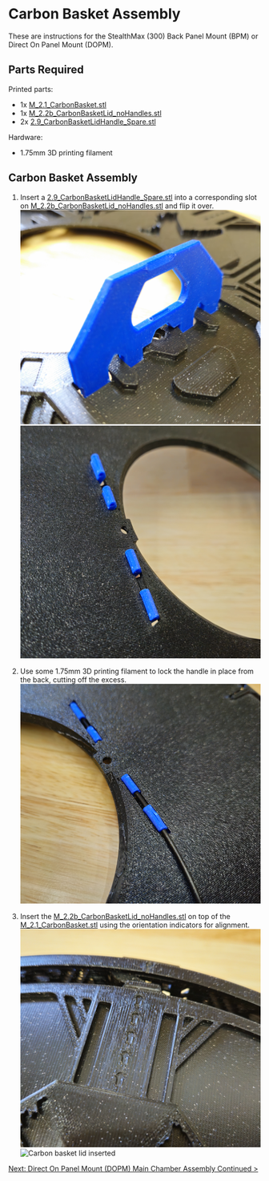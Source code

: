 # Carbon Basket Assembly

These are instructions for the StealthMax (300) Back Panel Mount (BPM) or Direct On Panel Mount (DOPM).

## Parts Required

Printed parts:
- 1x [M_2.1_CarbonBasket.stl](/STLs/2_MainChamber/StealthMax/M_2.1_CarbonBasket.stl)
- 1x [M_2.2b_CarbonBasketLid_noHandles.stl](/STLs/2_MainChamber/StealthMax/M_2.2b_CarbonBasketLid_noHandles.stl)
- 2x [2.9_CarbonBasketLidHandle_Spare.stl](/STLs/2_MainChamber/2.9_CarbonBasketLidHandle_Spare.stl)

Hardware:
- 1.75mm 3D printing filament

## Carbon Basket Assembly

1. Insert a [2.9_CarbonBasketLidHandle_Spare.stl](/STLs/2_MainChamber/2.9_CarbonBasketLidHandle_Spare.stl) into a corresponding slot on [M_2.2b_CarbonBasketLid_noHandles.stl](/STLs/2_MainChamber/StealthMax/M_2.2b_CarbonBasketLid_noHandles.stl) and flip it over.
![Carbon basket lid handle inserted](/assets/docs/carbonbasket_lidhandle_inserted.png)
![Carbon basket lid handle inserted back](/assets/docs/carbonbasket_lidhandle_inserted_back.png)

2. Use some 1.75mm 3D printing filament to lock the handle in place from the back, cutting off the excess.
![Carbon basket lid handle filament inserted](/assets/docs/carbonbasket_lidhandle_filament.png)

3. Insert the [M_2.2b_CarbonBasketLid_noHandles.stl](/STLs/2_MainChamber/StealthMax/M_2.2b_CarbonBasketLid_noHandles.stl) on top of the [M_2.1_CarbonBasket.stl](/STLs/2_MainChamber/StealthMax/M_2.1_CarbonBasket.stl) using the orientation indicators for alignment.
![Carbon basket lid orientation](/assets/docs/carbonbasket_lidhandle_lid_orientation.png)
![Carbon basket lid inserted](/assets/docs/carbonbasket_lidhandle_lid.png)

[Next: Direct On Panel Mount (DOPM) Main Chamber Assembly Continued >](DOPM_Main_Chamber_Assembly_Continued.md)